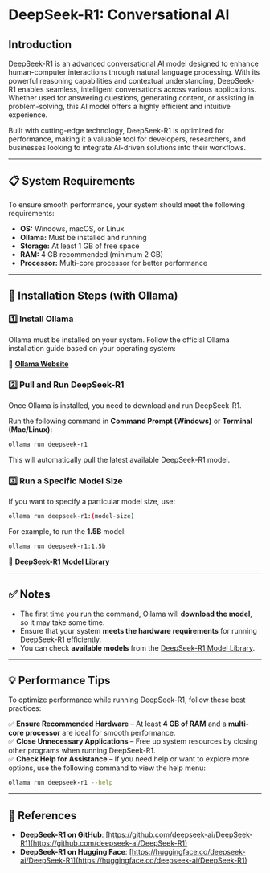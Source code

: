 # DeepSeek-R1: Conversational AI  

## Introduction  
DeepSeek-R1 is an advanced conversational AI model designed to enhance human-computer interactions through natural language processing. With its powerful reasoning capabilities and contextual understanding, DeepSeek-R1 enables seamless, intelligent conversations across various applications. Whether used for answering questions, generating content, or assisting in problem-solving, this AI model offers a highly efficient and intuitive experience.  

Built with cutting-edge technology, DeepSeek-R1 is optimized for performance, making it a valuable tool for developers, researchers, and businesses looking to integrate AI-driven solutions into their workflows.  

---  

## 📋 System Requirements  
To ensure smooth performance, your system should meet the following requirements:  

- **OS:** Windows, macOS, or Linux  
- **Ollama:** Must be installed and running  
- **Storage:** At least 1 GB of free space  
- **RAM:** 4 GB recommended (minimum 2 GB)  
- **Processor:** Multi-core processor for better performance  

---  

## 🔧 Installation Steps (with Ollama)  

### 1️⃣ Install Ollama  
Ollama must be installed on your system. Follow the official Ollama installation guide based on your operating system:  

🔗 **[Ollama Website](https://ollama.com/)**  

### 2️⃣ Pull and Run DeepSeek-R1  
Once Ollama is installed, you need to download and run DeepSeek-R1.  

Run the following command in **Command Prompt (Windows)** or **Terminal (Mac/Linux):**  

```sh  
ollama run deepseek-r1  
```  
This will automatically pull the latest available DeepSeek-R1 model.  

### 3️⃣ Run a Specific Model Size  
If you want to specify a particular model size, use:  

```sh  
ollama run deepseek-r1:(model-size)  
```  
For example, to run the **1.5B** model:  

```sh  
ollama run deepseek-r1:1.5b  
```  

🔗 **[DeepSeek-R1 Model Library](https://ollama.com/library/deepseek-r1)**  

---  

## ✅ Notes  
- The first time you run the command, Ollama will **download the model**, so it may take some time.  
- Ensure that your system **meets the hardware requirements** for running DeepSeek-R1 efficiently.  
- You can check **available models** from the [DeepSeek-R1 Model Library](https://ollama.com/library/deepseek-r1).  

---  

## 💡 Performance Tips  
To optimize performance while running DeepSeek-R1, follow these best practices:  

✅ **Ensure Recommended Hardware** – At least **4 GB of RAM** and a **multi-core processor** are ideal for smooth performance.  
✅ **Close Unnecessary Applications** – Free up system resources by closing other programs when running DeepSeek-R1.  
✅ **Check Help for Assistance** – If you need help or want to explore more options, use the following command to view the help menu:  

```sh  
ollama run deepseek-r1 --help
```

---

## 🔗 References
- **DeepSeek-R1 on GitHub**: [https://github.com/deepseek-ai/DeepSeek-R1](https://github.com/deepseek-ai/DeepSeek-R1)
- **DeepSeek-R1 on Hugging Face**: [https://huggingface.co/deepseek-ai/DeepSeek-R1](https://huggingface.co/deepseek-ai/DeepSeek-R1)

